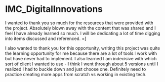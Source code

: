 # IMC_DigitalInnovations

I wanted to thank you so much for the resources that were provided with the project. Absolutely blown away with the content that was shared and I feel I have already learned so much. I will be dedicating a lot of time digging into items discussed and referenced. =]

I also wanted to thank you for this opportunity, writing this project was quite the learning opportunity for me because there are a lot of tools I work with but have never had to implement. I also learned I am indecisive with which sort of client I wanted to use - I think I went through about 5 versions until I realized I had to buckle down and just choose one. Definitely need to practice creating more apps from scratch vs working in existing tech.
